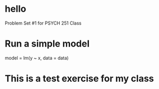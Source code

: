 # hello
Problem Set #1 for PSYCH 251 Class

# Run a simple model
model = lm(y ~ x, data = data)

# This is a test exercise for my class
